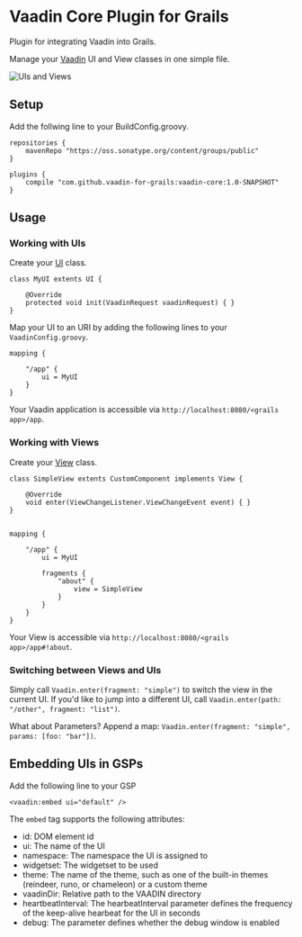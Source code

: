 Vaadin Core Plugin for Grails
=========================
Plugin for integrating Vaadin into Grails.

Manage your [Vaadin](https://vaadin.com) UI and View classes in one simple file.

![UIs and Views](https://github.com/vaadin-for-grails/organization/wiki/uis_and_views.png)

## Setup
Add the follwing line to your BuildConfig.groovy.

    repositories {
        mavenRepo "https://oss.sonatype.org/content/groups/public"
    }

    plugins {
        compile "com.github.vaadin-for-grails:vaadin-core:1.0-SNAPSHOT"
    }
    
## Usage
### Working with UIs
Create your [UI](https://vaadin.com/book/vaadin7/-/page/application.architecture.html) class.

    class MyUI extents UI {
    
        @Override
        protected void init(VaadinRequest vaadinRequest) { }
    }


Map your UI to an URI by adding the following lines to your `VaadinConfig.groovy`.

    mapping {
        
        "/app" {
            ui = MyUI
        }
    }

Your Vaadin application is accessible via `http://localhost:8080/<grails app>/app`.

### Working with Views
Create your [View](https://vaadin.com/book/-/page/advanced.navigator.html) class.

    class SimpleView extents CustomComponent implements View {

        @Override
        void enter(ViewChangeListener.ViewChangeEvent event) { }
    }


    mapping {
    
        "/app" {
            ui = MyUI
        
            fragments {
                "about" {
                    view = SimpleView
                }
            }
        }
    }

Your View is accessible via `http://localhost:8080/<grails app>/app#!about`.

### Switching between Views and UIs

Simply call `Vaadin.enter(fragment: "simple")` to switch the view in the current UI. If you'd like to jump into a different UI, call `Vaadin.enter(path: "/other", fragment: "list")`.

What about Parameters? Append a map: `Vaadin.enter(fragment: "simple", params: [foo: "bar"])`.

## Embedding UIs in GSPs
Add the following line to your GSP

    <vaadin:embed ui="default" />
    
The `embed` tag supports the following attributes:
* id: DOM element id
* ui: The name of the UI
* namespace: The namespace the UI is assigned to
* widgetset: The widgetset to be used
* theme: The name of the theme, such as one of the built-in themes (reindeer, runo, or chameleon) or a custom theme
* vaadinDir: Relative path to the VAADIN directory
* heartbeatInterval: The hearbeatInterval parameter defines the frequency of the keep-alive hearbeat for the UI in seconds
* debug: The parameter defines whether the debug window is enabled
